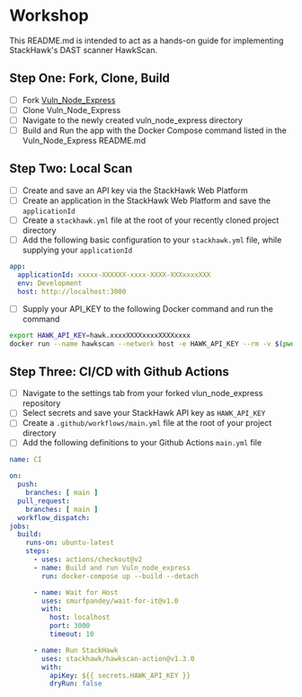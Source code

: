 # Workshop

This README.md is intended to act as a hands-on guide for implementing StackHawk's DAST scanner HawkScan.

## Step One: Fork, Clone, Build
- [ ] Fork [Vuln_Node_Express](https://github.com/kaakaww/vuln_node_express)
- [ ] Clone Vuln_Node_Express
- [ ] Navigate to the newly created vuln_node_express directory
- [ ] Build and Run the app with the Docker Compose command listed in the Vuln_Node_Express README.md

## Step Two: Local Scan
- [ ] Create and save an API key via the StackHawk Web Platform
- [ ] Create an application in the StackHawk Web Platform and save the `applicationId`
- [ ] Create a `stackhawk.yml` file at the root of your recently cloned project directory
- [ ] Add the following basic configuration to your `stackhawk.yml` file, while supplying your `applicationId`

```YAML
app:
  applicationId: xxxxx-XXXXXX-xxxx-XXXX-XXXxxxxXXX
  env: Development
  host: http://localhost:3000
```
- [ ] Supply your API_KEY to the following Docker command and run the command

```bash
export HAWK_API_KEY=hawk.xxxxXXXXxxxxXXXXxxxx
docker run --name hawkscan --network host -e HAWK_API_KEY --rm -v $(pwd):/hawk:rw -t stackhawk/hawkscan:latest
```


## Step Three: CI/CD with Github Actions
- [ ] Navigate to the settings tab from your forked vlun_node_express repository 
- [ ] Select secrets and save your StackHawk API key as `HAWK_API_KEY`
- [ ] Create a `.github/workflows/main.yml` file at the root of your project directory
- [ ] Add the following definitions to your Github Actions `main.yml` file

```YAML
name: CI

on:
  push:
    branches: [ main ]
  pull_request:
    branches: [ main ]
  workflow_dispatch:
jobs:
  build:
    runs-on: ubuntu-latest
    steps:
      - uses: actions/checkout@v2
      - name: Build and run Vuln_node_express
        run: docker-compose up --build --detach

      - name: Wait for Host
        uses: smurfpandey/wait-for-it@v1.0
        with:
          host: localhost
          port: 3000
          timeout: 10

      - name: Run StackHawk
        uses: stackhawk/hawkscan-action@v1.3.0
        with:
          apiKey: ${{ secrets.HAWK_API_KEY }}
          dryRun: false
```